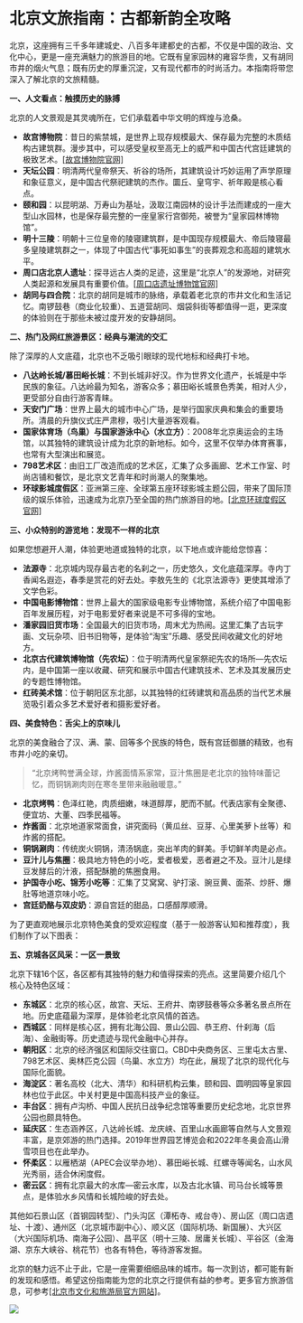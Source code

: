 # 北京文旅指南：古都新韵全攻略  

北京，这座拥有三千多年建城史、八百多年建都史的古都，不仅是中国的政治、文化中心，更是一座充满魅力的旅游目的地。它既有皇家园林的雍容华贵，又有胡同市井的烟火气息；既有历史的厚重沉淀，又有现代都市的时尚活力。本指南将带您深入了解北京的文旅精髓。  

**一、人文看点：触摸历史的脉搏**  

北京的人文景观是其灵魂所在，它们承载着中华文明的辉煌与沧桑。  

* **故宫博物院**：昔日的紫禁城，是世界上现存规模最大、保存最为完整的木质结构古建筑群。漫步其中，可以感受皇权至高无上的威严和中国古代宫廷建筑的极致艺术。<a href="http://www.dpm.org.cn" target="_blank">[故宫博物院官网]</a>  
* **天坛公园**：明清两代皇帝祭天、祈谷的场所，其建筑设计巧妙运用了声学原理和象征意义，是中国古代祭祀建筑的杰作。圜丘、皇穹宇、祈年殿是核心看点。  
* **颐和园**：以昆明湖、万寿山为基址，汲取江南园林的设计手法而建成的一座大型山水园林，也是保存最完整的一座皇家行宫御苑，被誉为“皇家园林博物馆”。  
* **明十三陵**：明朝十三位皇帝的陵寝建筑群，是中国现存规模最大、帝后陵寝最多皇陵建筑群之一，体现了中国古代“事死如事生”的丧葬观念和高超的建筑水平。  
* **周口店北京人遗址**：探寻远古人类的足迹，这里是“北京人”的发源地，对研究人类起源和发展具有重要价值。<a href="http://www.zkd.cn" target="_blank">[周口店遗址博物馆官网]</a>  
* **胡同与四合院**：北京的胡同是城市的脉络，承载着老北京的市井文化和生活记忆。南锣鼓巷（商业化较重）、五道营胡同、烟袋斜街等都值得一逛，更深度的体验则在于那些未被过度开发的安静胡同。  

**二、热门及网红旅游景区：经典与潮流的交汇**  

除了深厚的人文底蕴，北京也不乏吸引眼球的现代地标和经典打卡地。  

* **八达岭长城/慕田峪长城**：不到长城非好汉。作为世界文化遗产，长城是中华民族的象征。八达岭最为知名，游客众多；慕田峪长城景色秀美，相对人少，更受部分自由行游客青睐。  
* **天安门广场**：世界上最大的城市中心广场，是举行国家庆典和集会的重要场所。清晨的升旗仪式庄严肃穆，吸引大量游客观看。  
* **国家体育场（鸟巢）与国家游泳中心（水立方）**：2008年北京奥运会的主场馆，以其独特的建筑设计成为北京的新地标。如今，这里不仅举办体育赛事，也常有大型演出和展览。  
* **798艺术区**：由旧工厂改造而成的艺术区，汇集了众多画廊、艺术工作室、时尚店铺和餐饮，是北京文艺青年和时尚潮人的聚集地。  
* **环球影城度假区**：亚洲第三座、全球第五座环球影城主题公园，带来了国际顶级的娱乐体验，迅速成为北京乃至全国的热门旅游目的地。<a href="http://www.universalbeijingresort.com" target="_blank">[北京环球度假区官网]</a>  

**三、小众特别的游览地：发现不一样的北京**  

如果您想避开人潮，体验更地道或独特的北京，以下地点或许能给您惊喜：  

* **法源寺**：北京城内现存最古老的名刹之一，历史悠久，文化底蕴深厚。寺内丁香闻名遐迩，春季是赏花的好去处。李敖先生的《北京法源寺》更使其增添了文学色彩。  
* **中国电影博物馆**：世界上最大的国家级电影专业博物馆，系统介绍了中国电影百年发展历程，对于电影爱好者来说是不可多得的宝地。  
* **潘家园旧货市场**：全国最大的旧货市场，周末尤为热闹。这里汇集了古玩字画、文玩杂项、旧书旧物等，是体验“淘宝”乐趣、感受民间收藏文化的好地方。  
* **北京古代建筑博物馆（先农坛）**：位于明清两代皇家祭祀先农的场所—先农坛内，是中国第一座以收藏、研究和展示中国古代建筑技术、艺术及其发展历史的专题性博物馆。  
* **红砖美术馆**：位于朝阳区东北部，以其独特的红砖建筑和高品质的当代艺术展览吸引着众多艺术爱好者和摄影爱好者。  

**四、美食特色：舌尖上的京味儿**  

北京的美食融合了汉、满、蒙、回等多个民族的特色，既有宫廷御膳的精致，也有市井小吃的亲切。  

>“北京烤鸭誉满全球，炸酱面情系家常，豆汁焦圈是老北京的独特味蕾记忆，而铜锅涮肉则在寒冬里带来融融暖意。”  

* **北京烤鸭**：色泽红艳，肉质细嫩，味道醇厚，肥而不腻。代表店家有全聚德、便宜坊、大董、四季民福等。  
* **炸酱面**：北京地道家常面食，讲究面码（黄瓜丝、豆芽、心里美萝卜丝等）和炸酱的搭配。  
* **铜锅涮肉**：传统炭火铜锅，清汤锅底，突出羊肉的鲜美。手切鲜羊肉是必点。  
* **豆汁儿与焦圈**：极具地方特色的小吃，爱者极爱，恶者避之不及。豆汁儿是绿豆发酵后的汁液，搭配酥脆的焦圈食用。  
* **护国寺小吃、锦芳小吃等**：汇集了艾窝窝、驴打滚、豌豆黄、面茶、炒肝、爆肚等地道京味小吃。  
* **宫廷奶酪与双皮奶**：源自宫廷的甜品，口感醇厚顺滑。  

为了更直观地展示北京特色美食的受欢迎程度（基于一般游客认知和推荐度），我们制作了以下图表：  

**五、京城各区风采：一区一景致**  

北京下辖16个区，各区都有其独特的魅力和值得探索的亮点。这里简要介绍几个核心及特色区域：  

* **东城区**：北京的核心区，故宫、天坛、王府井、南锣鼓巷等众多著名景点所在地。历史底蕴最为深厚，是体验老北京风情的首选。  
* **西城区**：同样是核心区，拥有北海公园、景山公园、恭王府、什刹海（后海）、金融街等。历史遗迹与现代金融中心并存。  
* **朝阳区**：北京的经济强区和国际交往窗口。CBD中央商务区、三里屯太古里、798艺术区、奥林匹克公园（鸟巢、水立方）均在此，展现了北京的现代化与国际化面貌。  
* **海淀区**：著名高校（北大、清华）和科研机构云集，颐和园、圆明园等皇家园林也位于此区。中关村更是中国高科技产业的象征。  
* **丰台区**：拥有卢沟桥、中国人民抗日战争纪念馆等重要历史纪念地，北京世界公园也颇具特色。  
* **延庆区**：生态涵养区，八达岭长城、龙庆峡、百里山水画廊等自然与人文景观丰富，是京郊游的热门选择。2019年世界园艺博览会和2022年冬奥会高山滑雪项目也在此举办。  
* **怀柔区**：以雁栖湖（APEC会议举办地）、慕田峪长城、红螺寺等闻名，山水风光秀丽，适合休闲度假。  
* **密云区**：拥有北京最大的水库—密云水库，以及古北水镇、司马台长城等景点，是体验水乡风情和长城险峻的好去处。  

其他如石景山区（首钢园转型）、门头沟区（潭柘寺、戒台寺）、房山区（周口店遗址、十渡）、通州区（北京城市副中心）、顺义区（国际机场、新国展）、大兴区（大兴国际机场、南海子公园）、昌平区（明十三陵、居庸关长城）、平谷区（金海湖、京东大峡谷、桃花节）也各有特色，等待游客发掘。  

北京的魅力远不止于此，它是一座需要细细品味的城市。每一次到访，都可能有新的发现和感悟。希望这份指南能为您的北京之行提供有益的参考。更多官方旅游信息，可参考<a href="http://whlyj.beijing.gov.cn" target="_blank">[北京市文化和旅游局官方网站]</a>。  

![](http://uf.onegreen.net/www-maps/Upload_maps/201610/2016102507300925.jpg)  
